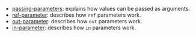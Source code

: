 - [passing-parameters][passing-parameters]: explains how values can be passed as arguments.
- [ref-parameter][ref-parameter]: describes how `ref` parameters work.
- [out-parameter][out-parameter]: describes how `out` parameters work.
- [in-parameter][in-parameter]: describes how `in` parameters work.

[passing-parameters]: https://docs.microsoft.com/en-us/dotnet/csharp/programming-guide/classes-and-references/passing-parameters
[ref-parameter]: https://docs.microsoft.com/en-us/dotnet/csharp/language-reference/keywords/ref#passing-an-argument-by-reference
[in-parameter]: https://docs.microsoft.com/en-us/dotnet/csharp/language-reference/keywords/in-parameter-modifier
[out-parameter]: https://docs.microsoft.com/en-us/dotnet/csharp/language-reference/keywords/out-parameter-modifier
